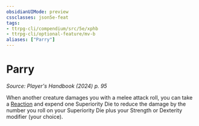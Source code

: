 ```yaml
---
obsidianUIMode: preview
cssclasses: json5e-feat
tags:
- ttrpg-cli/compendium/src/5e/xphb
- ttrpg-cli/optional-feature/mv-b
aliases: ["Parry"]
---
```

# Parry
*Source: Player's Handbook (2024) p. 95*  

When another creature damages you with a melee attack roll, you can take a [Reaction](Mechanics/rules/variant-rules/reaction-xphb.md) and expend one Superiority Die to reduce the damage by the number you roll on your Superiority Die plus your Strength or Dexterity modifier (your choice).